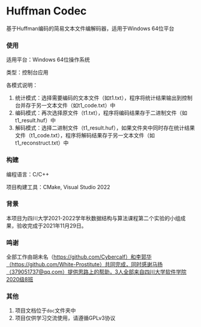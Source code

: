 # Huffman Codec

基于Huffman编码的简易文本文件编解码器，适用于Windows 64位平台

### 使用

适用平台：Windows 64位操作系统

类型：控制台应用

各模式说明：

1. 统计模式：选择需要编码的文本文件（如t1.txt），程序将统计结果输出到控制台并存于另一文本文件（如t1_code.txt）中
2. 编码模式：再次选择原文件（t1.txt），程序将编码结果存于二进制文件（如t1_result.huf）中
3. 解码模式：选择二进制文件（t1_result.huf），如果文件夹中同时存在统计结果文件（t1_code.txt），程序将解码结果存于另一文本文件（如t1_reconstruct.txt）中

### 构建

编程语言：C/C++

项目构建工具：CMake, Visual Studio 2022

### 背景

本项目为四川大学2021-2022学年秋数据结构与算法课程第二个实验的小组成果，验收完成于2021年11月29日。

### 鸣谢

全部工作由胡未名（https://github.com/Cybercalf）和李郭华（https://github.com/White-Prostitute）共同完成，同时感谢马扬（379051737@qq.com）提供思路上的帮助，3人全部来自四川大学软件学院2020级8班

### 其他

1. 项目文档位于`doc`文件夹中
2. 项目仅供学习交流使用，请遵循GPLv3协议
